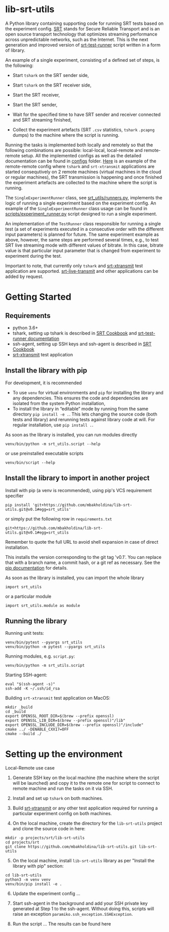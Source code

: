 # lib-srt-utils

A Python library containing supporting code for running SRT tests based on the experiment config. [SRT](https://github.com/Haivision/srt) stands for Secure Reliable Transport and is an open source transport technology that optimizes streaming performance across unpredictable networks, such as the Internet. This is the next generation and improved version of [srt-test-runner](https://github.com/mbakholdina/srt-test-runner) script written in a form of library.

An example of a single experiment, consisting of a defined set of steps, is the following:

- Start `tshark` on the SRT sender side,

- Start `tshark` on the SRT receiver side,

- Start the SRT receiver,

- Start the SRT sender,

- Wait for the specified time to have SRT sender and receiver connected and SRT streaming finished,

- Collect the experiment artefacts (SRT `.csv` statistics, `tshark` `.pcapng` dumps) to the machine where the script is running.

Running the tasks is implemented both locally and remotely so that the following combinations are possible: local-local, local-remote and remote-remote setup. All the implemented configs as well as the detailed documentation can be found in [configs](https://github.com/mbakholdina/lib-srt-utils/tree/master/configs) folder. [Here](https://github.com/mbakholdina/lib-srt-utils/blob/master/configs/rere_xtransmit_live_duration.json) is an example of the remote-remote config where `tshark` and `srt-xtransmit` applications are started consequtively on 2 remote machines (virtual machines in the cloud or regular machines), the SRT transmission is happening and once finished the experiment artefacts are collected to the machine where the script is running.

The `SingleExperimentRunner` class, see [srt_utils/runners.py](https://github.com/mbakholdina/lib-srt-utils/blob/master/srt_utils/runners.py), implements the logic of running a single experiment based on the experiment config. An example of the `SingleExperimentRunner` class usage can be found in [scripts/experiment_runner.py](https://github.com/mbakholdina/lib-srt-utils/blob/master/scripts/experiment_runner.py) script designed to run a single experiment.

An implementation of the `TestRunner` class responsible for running a single test (a set of experiments executed in a consecutive order with the different input parameters) is planned for future. The same experiment example as above, however, the same steps are performed several times, e.g., to test SRT live streaming mode with different values of bitrate. In this case, bitrate value is that particular input parameter that is changed from experiment to experiment during the test.

Important to note, that currently only `tshark` and [srt-xtransmit](https://github.com/maxsharabayko/srt-xtransmit) test application are supported. [srt-live-transmit](https://github.com/Haivision/srt/blob/master/docs/srt-live-transmit.md) and other applications can be added by request.




# Getting Started

## Requirements

* python 3.6+
* tshark, setting up tshark is described in [SRT Cookbook](https://srtlab.github.io/srt-cookbook/apps/wireshark/) and [srt-test-runner documentation](https://github.com/mbakholdina/srt-test-runner)
* ssh-agent, setting up SSH keys and ssh-agent is described in [SRT Cookbook](https://srtlab.github.io/srt-cookbook/how-to-articles/how-to-work-with-ssh-keys/)
* [srt-xtransmit](https://github.com/maxsharabayko/srt-xtransmit) test application

## Install the library with pip

For development, it is recommended 
* To use `venv` for virtual environments and `pip` for installing the library and any dependencies. This ensures the code and dependencies are isolated from the system Python installation,
* To install the library in “editable” mode by running from the same directory `pip install -e .`. This lets changing the source code (both tests and library) and rerunning tests against library code at will. For regular installation, use `pip install .`.

<!-- Revise this -->
As soon as the library is installed, you can run modules directly
```
venv/bin/python -m srt_utils.script --help
```

or use preinstalled executable scripts
```
venv/bin/script --help
```

## Install the library to import in another project

<!-- Revise this -->

Install with pip (a venv is recommended), using pip's VCS requirement specifier
```
pip install 'git+https://github.com/mbakholdina/lib-srt-utils.git@v0.1#egg=srt_utils'
```

or simply put the following row in `requirements.txt`
```
git+https://github.com/mbakholdina/lib-srt-utils.git@v0.1#egg=srt_utils
```

Remember to quote the full URL to avoid shell expansion in case of direct installation.

This installs the version corresponding to the git tag 'v0.1'. You can replace that with a branch name, a commit hash, or a git ref as necessary. See the [pip documentation](https://pip.pypa.io/en/stable/reference/pip_install/#vcs-support) for details.

As soon as the library is installed, you can import the whole library
```
import srt_utils
```

or a particular module
```
import srt_utils.module as module
```

## Running the library

<!-- Revise and delete this section afterwards -->

Running unit tests:
```
venv/bin/pytest --pyargs srt_utils
venv/bin/python -m pytest --pyargs srt_utils
```

Running modules, e.g. `script.py`:
```
venv/bin/python -m srt_utils.script
```

Starting SSH-agent:
```
eval "$(ssh-agent -s)"
ssh-add -K ~/.ssh/id_rsa
```

Building `srt-xtransmit` test application on MacOS:
```
mkdir _build
cd _build
export OPENSSL_ROOT_DIR=$(brew --prefix openssl)
export OPENSSL_LIB_DIR=$(brew --prefix openssl)"/lib"
export OPENSSL_INCLUDE_DIR=$(brew --prefix openssl)"/include"
cmake ../ -DENABLE_CXX17=OFF
cmake --build ./
```


# Setting up the environment

<!-- Use cases -->
<!-- Target OS -->

Local-Remote use case

1. Generate SSH key on the local machine (the machine where the script will be launched) and copy it to the remote one for script to connect to remote machine and run the tasks on it via SSH.

<!-- ! Link to how to article -->

2. Install and set up `tshark` on both machines.

<!-- ! Link to how to article -->

3. Build [srt-xtransmit](https://github.com/maxsharabayko/srt-xtransmit) or any other test application required for running a particular experiment config on both machines.

<!-- Link to srt-xtransmit -->
<!-- Link to the section with experiment config -->

4. On the local machine, create the directory for the `lib-srt-utils` project and clone the source code in here:
```
mkdir -p projects/srt/lib-srt-utils
cd projects/srt
git clone https://github.com/mbakholdina/lib-srt-utils.git lib-srt-utils
```

5. On the local machine, install `lib-srt-utils` library as per "Install the library with pip" section:
```
cd lib-srt-utils
python3 -m venv venv
venv/bin/pip install -e .
```

<!-- Running the script -->

6. Update the experiment config ...

7. Start ssh-agent in the background and add your SSH private key generated at Step 1 to the ssh-agent. Without doing this, scripts will raise an exception `paramiko.ssh_exception.SSHException`.

<!-- ! Link to how to article -->

8. Run the script ... The results can be found here